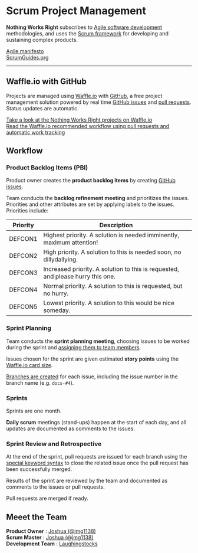 # Scrum Project Management  

__Nothing Works Right__ subscribes to [Agile software development](https://www.agilealliance.org/agile101/the-agile-manifesto/) methodologies, and uses the [Scrum framework](http://scrumguides.org) for developing and sustaining complex products.  

[Agile manifesto](https://www.agilealliance.org/agile101/the-agile-manifesto/)  
[ScrumGuides.org](http://scrumguides.org)  

---  

## Waffle.io with GitHub  

Projects are managed using [Waffle.io](https://waffle.io) with [GitHub](https://github.com), a free project management solution powered by real time [GitHub issues](https://help.github.com/articles/about-issues/) and [pull requests](https://help.github.com/articles/about-pull-requests/). Status updates are automatic.  

[Take a look at the Nothing Works Right projects on Waffle.io](https://waffle.io/nothingworksright?tab=projects)  
[Read the Waffle.io recommended workflow using pull requests and automatic work tracking](https://github.com/waffleio/waffle.io/wiki/Recommended-Workflow-Using-Pull-Requests-&-Automatic-Work-Tracking)  

## Workflow  

### Product Backlog Items (PBI)  

Product owner creates the __product backlog items__ by creating [GitHub issues](https://help.github.com/articles/about-issues/).  

Team conducts the __backlog refinement meeting__ and prioritizes the issues. Priorities and other attributes are set by applying labels to the issues. Priorities include:

Priority|Description
---|---
DEFCON1|Highest priority. A solution is needed imminently, maximum attention!
DEFCON2|High priority. A solution to this is needed soon, no dillydallying.
DEFCON3|Increased priority. A solution to this is requested, and please hurry this one.
DEFCON4|Normal priority. A solution to this is requested, but no hurry.
DEFCON5|Lowest priority. A solution to this would be nice someday.

### Sprint Planning  

Team conducts the __sprint planning meeting__, choosing issues to be worked during the sprint and [assigning them to team members](https://help.github.com/articles/assigning-issues-and-pull-requests-to-other-github-users/).  

Issues chosen for the sprint are given estimated __story points__ using the [Waffle.io card size](https://github.com/waffleio/waffle.io/wiki/FAQs#planning-and-estimation-1).  

[Branches are created](https://help.github.com/articles/creating-and-deleting-branches-within-your-repository/) for each issue, including the issue number in the branch name (e.g. `docs-#4`).  

### Sprints  

Sprints are one month.  

__Daily scrum__ meetings (stand-ups) happen at the start of each day, and all updates are documented as comments to the issues.  

### Sprint Review and Retrospective

At the end of the sprint, pull requests are issued for each branch using the [special keyword syntax](https://github.com/blog/1506-closing-issues-via-pull-requests) to close the related issue once the pull request has been successfully merged.  

Results of the sprint are reviewed by the team and documented as comments to the issues or pull requests.  

Pull requests are merged if ready.  

## Meeet the Team  

__Product Owner__ : [Joshua (@jmg1138)](https://github.com/jmg1138)  
__Scrum Master__ : [Joshua (@jmg1138)](https://github.com/jmg1138)  
__Development Team__ : [Laughingstocks](https://github.com/orgs/nothingworksright/teams/laughingstocks)  
